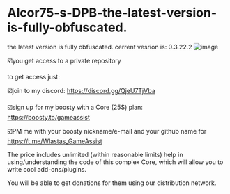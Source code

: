 # Alcor75-s-DPB-the-latest-version-is-fully-obfuscated.
the latest version is fully obfuscated.
cerrent vesrion is: 0.3.22.2
![image](https://github.com/vlaskinarita/Alcor75-DPB-the-latest-version-is-fully-obfuscated./assets/120003563/242f2511-1ffb-4d96-871d-01ba9b6a003a)

☑️you get access to a private repository

to get access just:

☑️join to my discord: https://discord.gg/QjeU7TjVba

☑️sign up for my boosty with a Core (25$) plan: https://boosty.to/gameassist

☑️PM me with your boosty nickname/e-mail and your github name for https://t.me/Wlastas_GameAssist

The price includes unlimited (within reasonable limits) help in using/understanding the code of this complex Core,
which will allow you to write cool add-ons/plugins. 

You will be able to get donations for them using our distribution network.
